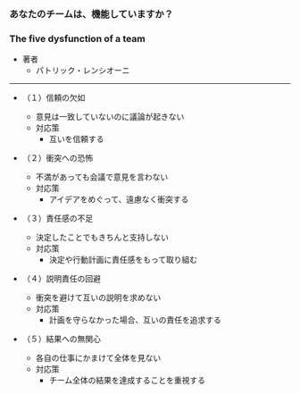 ### あなたのチームは、機能していますか？
### The five dysfunction of a team 

- 著者
    - パトリック・レンシオーニ
    
---

- （１）信頼の欠如
    - 意見は一致していないのに議論が起きない
    - 対応策
        - 互いを信頼する
    
- （２）衝突への恐怖
    - 不満があっても会議で意見を言わない
    - 対応策
        - アイデアをめぐって、遠慮なく衝突する
    
- （３）責任感の不足
    - 決定したことでもきちんと支持しない
    - 対応策
        - 決定や行動計画に責任感をもって取り組む
        
- （４）説明責任の回避
    - 衝突を避けて互いの説明を求めない
    - 対応策
        - 計画を守らなかった場合、互いの責任を追求する
        
- （５）結果への無関心
    - 各自の仕事にかまけて全体を見ない
    - 対応策
        - チーム全体の結果を達成することを重視する
    